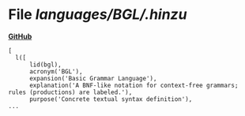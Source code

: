 # File _languages/BGL/.hinzu_
**[GitHub](https://github.com/softlang/yas/blob/master/languages/BGL/.hinzu)**
```
[
  l([
      lid(bgl),
      acronym('BGL'),
      expansion('Basic Grammar Language'),
      explanation('A BNF-like notation for context-free grammars; rules (productions) are labeled.'),
      purpose('Concrete textual syntax definition'),
...
```
